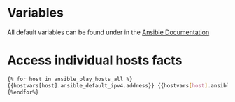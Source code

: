 # Variables

All default variables can be found under in the [Ansible Documentation](https://docs.ansible.com/ansible/latest/reference_appendices/special_variables.html)
# Access individual hosts facts

```bash
{% for host in ansible_play_hosts_all %}
{{hostvars[host].ansible_default_ipv4.address}} {{hostvars[host].ansible_hostname}} {{hostvars[host].ansible_fqdn}}
{%endfor%}
```
